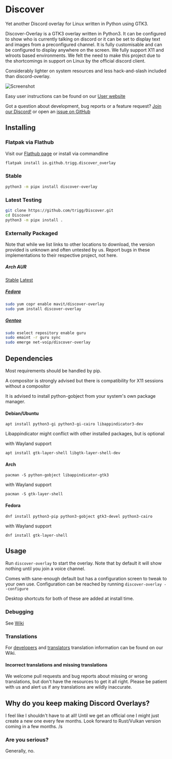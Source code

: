 # Discover
Yet another Discord overlay for Linux written in Python using GTK3.

Discover-Overlay is a GTK3 overlay written in Python3. It can be configured to show who is currently talking on discord or it can be set to display text and images from a preconfigured channel. It is fully customisable and can be configured to display anywhere on the screen. We fully support X11 and wlroots based environments. We felt the need to make this project due to the shortcomings in support on Linux by the official discord client.

Considerably lighter on system resources and less hack-and-slash included than discord-overlay.

![Screenshot](https://trigg.github.io/Discover/overlay.png)

Easy user instructions can be found on our [User website](https://trigg.github.io/Discover/)

Got a question about development, bug reports or a feature request? [Join our Discord!](https://discord.gg/jRKWMuDy5V) or open an [issue on GitHub](https://github.com/trigg/Discover/issues)

## Installing

### Flatpak via Flathub

Visit our [Flathub page](https://flathub.org/apps/details/io.github.trigg.discover_overlay) or install via commandline

```bash
flatpak install io.github.trigg.discover_overlay
```



### Stable
```bash
python3 -m pipx install discover-overlay
```

### Latest Testing
```bash
git clone https://github.com/trigg/Discover.git
cd Discover
python3 -m pipx install .
```

### Externally Packaged 

Note that while we list links to other locations to download, the version provided is unknown and often untested by us. Report bugs in these implementations to their respective project, not here.

##### Arch AUR

[Stable](https://aur.archlinux.org/packages/discover-overlay/)
[Latest](https://aur.archlinux.org/packages/discover-overlay-git/)

##### [Fedora](https://copr.fedorainfracloud.org/coprs/mavit/discover-overlay/)

```bash
sudo yum copr enable mavit/discover-overlay
sudo yum install discover-overlay
```

##### [Gentoo](https://gpo.zugaina.org/net-voip/discover-overlay)

```bash
sudo eselect repository enable guru
sudo emaint -r guru sync
sudo emerge net-voip/discover-overlay
```

## Dependencies

Most requirements should be handled by pip.

A compositor is strongly advised but there is compatibility for X11 sessions without a compositor

It is advised to install python-gobject from your system's own package manager.

#### Debian/Ubuntu

`apt install python3-gi python3-gi-cairo libappindicator3-dev`

Libappindicator might conflict with other installed packages, but is optional

with Wayland support

`apt install gtk-layer-shell libgtk-layer-shell-dev`

#### Arch

`pacman -S python-gobject libappindicator-gtk3`

with Wayland support

`pacman -S gtk-layer-shell`

#### Fedora

`dnf install python3-pip python3-gobject gtk3-devel python3-cairo`

with Wayland support

`dnf install gtk-layer-shell`

## Usage

Run `discover-overlay` to start the overlay. Note that by default it will show nothing until you join a voice channel.

Comes with sane-enough default but has a configuration screen to tweak to your own use. Configuration can be reached by running `discover-overlay --configure`

Desktop shortcuts for both of these are added at install time.

### Debugging

See [Wiki](https://github.com/trigg/Discover/wiki/Debugging)

### Translations

For [developers](https://github.com/trigg/Discover/wiki/Translations----as-a-developer) and [translators](https://github.com/trigg/Discover/wiki/Translations---as-a-translator-with-git) translation information can be found on our Wiki.

#### Incorrect translations and missing translations

We welcome pull requests and bug reports about missing or wrong translations, but don't have the resources to get it all right. Please be patient with us and alert us if any translations are wildly inaccurate.

## Why do you keep making Discord Overlays?

I feel like I shouldn't have to at all! Until we get an official one I might just create a new one every few months. Look forward to Rust/Vulkan version coming in a few months. /s

### Are you serious?

Generally, no.

